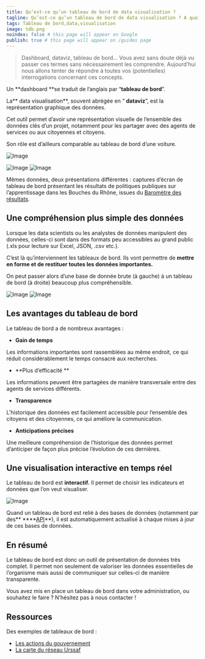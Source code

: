 ```yaml
---
title: Qu’est-ce qu’un tableau de bord de data visualisation ?
tagline: Qu’est-ce qu’un tableau de bord de data visualisation ? A quoi ça sert ? Et quel sont ses avantages ?
tags: Tableau de bord,data,visualisation
image: tdb.png
noindex: false # this page will appear on Google
publish: true # this page will appear on /guides page
---
```


> Dashboard, dataviz, tableau de bord… Vous avez sans doute déjà vu passer ces termes sans nécessairement les comprendre. Aujourd’hui nous allons tenter de répondre à toutes vos (potentielles) interrogations concernant ces concepts.

Un **dashboard **se traduit de l’anglais par “**tableau de bord**”.

La** data visualisation**, souvent abrégée en “ **dataviz**”, est la représentation graphique des données.

Cet outil permet d’avoir une représentation visuelle de l’ensemble des données clés d’un projet, notamment pour les partager avec des agents de services ou aux citoyennes et citoyens.

Son rôle est d’ailleurs comparable au tableau de bord d’une voiture.

![Image](/images/guides/Tableau_de_bord_1.png)

![Image](/images/guides/Tableau_de_bord_2.png)
![Image](/images/guides/Tableau_de_bord_3.png)

Mêmes données, deux présentations différentes : captures d’écran de tableau de bord présentant les résultats de politiques publiques sur l’apprentissage dans les Bouches du Rhône, issues du [Baromètre des résultats](https://www.gouvernement.fr/les-actions-du-gouvernement/resultats).

## Une compréhension plus simple des données

Lorsque les data scientists ou les analystes de données manipulent des données, celles-ci sont dans des formats peu accessibles au grand public (.xls pour lecture sur Excel, JSON, .csv etc.).

C’est là qu’interviennent les tableaux de bord. Ils vont permettre de **mettre en forme et de restituer toutes les données importantes.**

On peut passer alors d’une base de donnée brute (à gauche) à un tableau de bord (à droite) beaucoup plus compréhensible.

![Image](/images/guides/Tableau_de_bord_4.png)
![Image](/images/guides/Tableau_de_bord_5.png)

## Les avantages du tableau de bord

Le tableau de bord a de nombreux avantages :

- **Gain de temps**

Les informations importantes sont rassemblées au même endroit, ce qui réduit considérablement le temps consacré aux recherches.

- **Plus d’efficacité **

Les informations peuvent être partagées de manière transversale entre des agents de services différents.

- **Transparence**

L’historique des données est facilement accessible pour l’ensemble des citoyens et des citoyennes, ce qui améliore la communication.

- **Anticipations précises**

Une meilleure compréhension de l’historique des données permet d’anticiper de façon plus précise l’évolution de ces dernières.

## Une visualisation interactive en temps réel

Le tableau de bord est **interactif.** Il permet de choisir les indicateurs et données que l’on veut visualiser.

![Image](/images/guides/Tableau_de_bord_6.png)

Quand un tableau de bord est relié à des bases de données (notamment par des** \*\***[API](https://ressourcerie.fabrique.social.gouv.fr/articles/api-definition)\*\*), il est automatiquement actualisé à chaque mises à jour de ces bases de données.

## En résumé

Le tableau de bord est donc un outil de présentation de données très complet. Il permet non seulement de valoriser les données essentielles de l’organisme mais aussi de communiquer sur celles-ci de manière transparente.

Vous avez mis en place un tableau de bord dans votre administration, ou souhaitez le faire ? N’hésitez pas à nous contacter !

## Ressources

Des exemples de tableaux de bord :

- [Les actions du gouvernement](https://www.gouvernement.fr/les-actions-du-gouvernement/resultats)
- [La carte du réseau Urssaf](https://dataviz-1.urssaf.fr/reseau-et-chiffres-cles/activite/)
